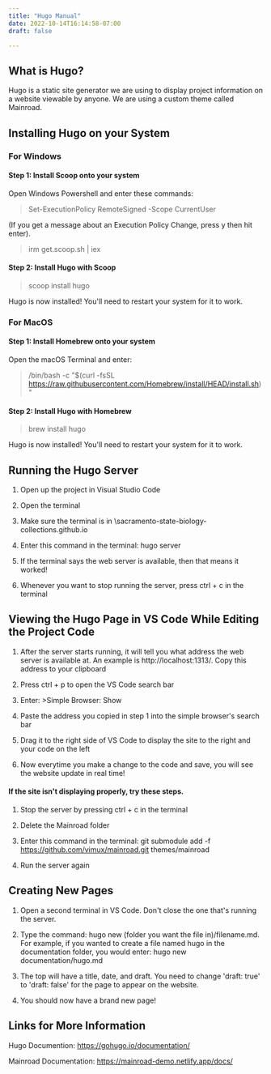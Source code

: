 ```yaml
---
title: "Hugo Manual"
date: 2022-10-14T16:14:58-07:00
draft: false

---
```


## What is Hugo?

Hugo is a static site generator we are using to display project information on a website viewable by anyone. We are using a custom theme called Mainroad.

## Installing Hugo on your System

### For Windows

#### Step 1: Install Scoop onto your system

Open Windows Powershell and enter these commands:

> Set-ExecutionPolicy RemoteSigned -Scope CurrentUser

(If you get a message about an Execution Policy Change, press y then hit enter).

> irm get.scoop.sh | iex

#### Step 2: Install Hugo with Scoop

> scoop install hugo

Hugo is now installed! You'll need to restart your system for it to work.

### For MacOS

#### Step 1: Install Homebrew onto your system

Open the macOS Terminal and enter:

> /bin/bash -c "$(curl -fsSL https://raw.githubusercontent.com/Homebrew/install/HEAD/install.sh)"

#### Step 2: Install Hugo with Homebrew

> brew install hugo

Hugo is now installed! You'll need to restart your system for it to work.

## Running the Hugo Server 

1. Open up the project in Visual Studio Code

2. Open the terminal
3. Make sure the terminal is in \sacramento-state-biology-collections.github.io
4. Enter this command in the terminal: hugo server
5. If the terminal says the web server is available, then that means it worked!
6. Whenever you want to stop running the server, press ctrl + c in the terminal

## Viewing the Hugo Page in VS Code While Editing the Project Code

1. After the server starts running, it will tell you what address the web server is available at. An example is http://localhost:1313/. Copy this address to your clipboard

2. Press ctrl + p to open the VS Code search bar
3. Enter: >Simple Browser: Show
4. Paste the address you copied in step 1 into the simple browser's search bar
5. Drag it to the right side of VS Code to display the site to the right and your code on the left
6. Now everytime you make a change to the code and save, you will see the website update in real time!

#### If the site isn't displaying properly, try these steps.

1. Stop the server by pressing ctrl + c in the terminal

2. Delete the Mainroad folder
3. Enter this command in the terminal: git submodule add -f https://github.com/vimux/mainroad.git themes/mainroad
4. Run the server again

## Creating New Pages

1. Open a second terminal in VS Code. Don't close the one that's running the server.

2. Type the command: hugo new (folder you want the file in)/filename.md. For example, if you wanted to create a file named hugo in the documentation folder, you would enter: hugo new documentation/hugo.md
3. The top will have a title, date, and draft. You need to change 'draft: true' to 'draft: false' for the page to appear on the website.
4. You should now have a brand new page!

## Links for More Information

Hugo Documention: https://gohugo.io/documentation/

Mainroad Documentation: https://mainroad-demo.netlify.app/docs/
